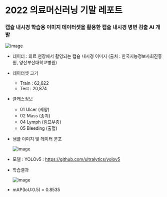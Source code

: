 # 2022 의료머신러닝 기말 레포트

### 캡슐 내시경 학습용 이미지 데이터셋을 활용한 캡슐 내시경 병변 검출 AI 개발

![image](https://user-images.githubusercontent.com/107654296/174196780-eb4ea782-1094-4a7e-9175-6651d7bbd06e.png)


- 데이터 : 의료 현장에서 촬영되는 캡슐 내시경 이미지 (출처 : 한국지능정보사회진흥원, 양산부산대학교병원)
- 데이터셋 크기
  -	Train	:	62,622	
  -	Test : 20,874
- 클래스정보
  - 01	Ulcer (궤양)
  - 02	Mass (종괴)
  - 04	Lymph (림프부종)
  - 05	Bleeding (출혈)
- 샘플 이미지 및 데이터 분포

  ![image](https://user-images.githubusercontent.com/107654296/174198039-f4ebdcfa-354b-4565-b3ac-760d660ada73.png)


- 모델 : YOLOv5 : https://github.com/ultralytics/yolov5
- 학습결과

  ![image](https://user-images.githubusercontent.com/107654296/174196663-3094d351-83b6-4c3c-812a-26f51cdc8bee.png)

- mAP(IoU:0.5) = 0.8535
